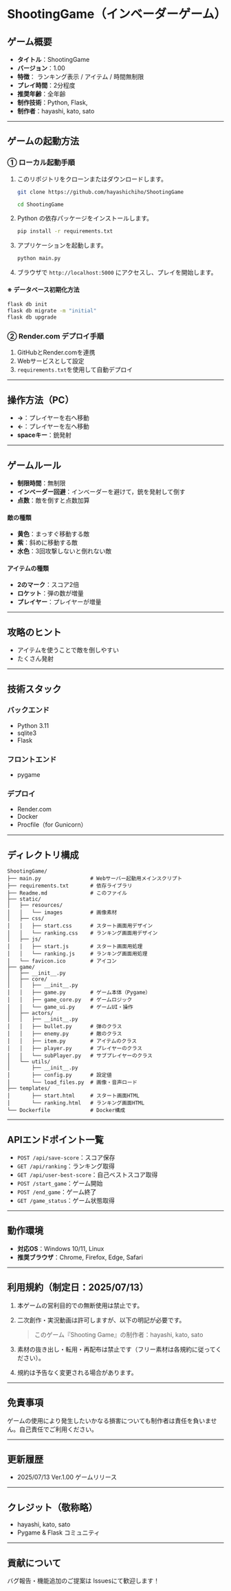 # ShootingGame（インベーダーゲーム）


## ゲーム概要

* **タイトル**：ShootingGame
* **バージョン**：1.00
* **特徴**： ランキング表示 / アイテム / 時間無制限
* **プレイ時間**：2分程度
* **推奨年齢**：全年齢
* **制作技術**：Python, Flask,
* **制作者**：hayashi, kato, sato

---

## ゲームの起動方法

### ① ローカル起動手順

1. このリポジトリをクローンまたはダウンロードします。

   ```sh
   git clone https://github.com/hayashichiho/ShootingGame
   ```
   ```sh
   cd ShootingGame
   ```

2. Python の依存パッケージをインストールします。

   ```sh
   pip install -r requirements.txt
   ```

3. アプリケーションを起動します。

   ```sh
   python main.py
   ```

4. ブラウザで `http://localhost:5000` にアクセスし、プレイを開始します。

#### ※ データベース初期化方法
   ```sh
   flask db init
   flask db migrate -m "initial"
   flask db upgrade
   ```

### ② Render.com デプロイ手順

1. GitHubとRender.comを連携
2. Webサービスとして設定
3. `requirements.txt`を使用して自動デプロイ

---

## 操作方法（PC）

* **→**：プレイヤーを右へ移動
* **←**：プレイヤーを左へ移動
* **spaceキー**：銃発射

---

## ゲームルール
- **制限時間**：無制限
- **インベーダー回避**：インベーダーを避けて，銃を発射して倒す
- **点数**：敵を倒すと点数加算

#### 敵の種類
- **黄色**：まっすぐ移動する敵
- **紫**：斜めに移動する敵
- **水色**：3回攻撃しないと倒れない敵

#### アイテムの種類
- **2のマーク**：スコア2倍
- **ロケット**：弾の数が増量
- **プレイヤー**：プレイヤーが増量

---

## 攻略のヒント

* アイテムを使うことで敵を倒しやすい
* たくさん発射

---

## 技術スタック

### バックエンド

* Python 3.11
* sqlite3
* Flask

### フロントエンド

* pygame

### デプロイ

* Render.com
* Docker
* Procfile（for Gunicorn）

---

## ディレクトリ構成

```
ShootingGame/
├── main.py                # Webサーバー起動用メインスクリプト
├── requirements.txt       # 依存ライブラリ
├── Readme.md              # このファイル
├── static/
│   ├── resources/
│   │   └── images         # 画像素材
│   ├── css/
│   │   ├── start.css      # スタート画面用デザイン
│   │   └── ranking.css    # ランキング画面用デザイン
│   ├── js/
│   │   ├── start.js       # スタート画面用処理
│   │   └── ranking.js     # ランキング画面用処理
│   └── favicon.ico        # アイコン
├── game/
│   ├── __init__.py
│   ├── core/
│   │   ├── __init__.py
│   │   ├── game.py        # ゲーム本体（Pygame）
│   │   ├── game_core.py   # ゲームロジック
│   │   └── game_ui.py     # ゲームUI・操作
│   ├── actors/
│   │   ├── __init__.py
│   │   ├── bullet.py      # 弾のクラス
│   │   ├── enemy.py       # 敵のクラス
│   │   ├── item.py        # アイテムのクラス
│   │   ├── player.py      # プレイヤーのクラス
│   │   └── subPlayer.py   # サブプレイヤーのクラス
│   └── utils/
│       ├── __init__.py
│       ├── config.py      # 設定値
│       └── load_files.py  # 画像・音声ロード
├── templates/
│       ├── start.html     # スタート画面HTML
│       └── ranking.html   # ランキング画面HTML
└── Dockerfile             # Docker構成
```

---

## APIエンドポイント一覧

* `POST /api/save-score`：スコア保存
* `GET /api/ranking`：ランキング取得
* `GET /api/user-best-score`：自己ベストスコア取得
* `POST /start_game`：ゲーム開始
* `POST /end_game`：ゲーム終了
* `GET /game_status`：ゲーム状態取得

---

## 動作環境

* **対応OS**：Windows 10/11, Linux
* **推奨ブラウザ**：Chrome, Firefox, Edge, Safari

---

## 利用規約（制定日：2025/07/13）

1. 本ゲームの営利目的での無断使用は禁止です。
2. 二次創作・実況動画は許可しますが、以下の明記が必要です。

   > このゲーム『Shooting Game』の制作者：hayashi, kato, sato
3. 素材の抜き出し・転用・再配布は禁止です（フリー素材は各規約に従ってください）。
4. 規約は予告なく変更される場合があります。

---

## 免責事項

ゲームの使用により発生したいかなる損害についても制作者は責任を負いません。自己責任でご利用ください。

---

## 更新履歴

* 2025/07/13 Ver.1.00 ゲームリリース

---

## クレジット（敬称略）

* hayashi, kato, sato
* Pygame & Flask コミュニティ

---

## 貢献について

バグ報告・機能追加のご提案は Issuesにて歓迎します！
